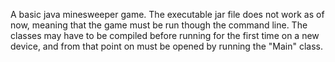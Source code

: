 A basic java minesweeper game. The executable jar file does not work as of now, meaning that the game must be run though the command line. The classes may have to be compiled before running for the first time on a new device, and from that point on must be opened by running the "Main" class.
